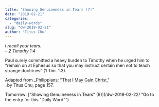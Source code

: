 ```yaml
---
title: "Showing Genuineness in Tears (7)"
date: "2019-02-21"
categories: 
  - "daily-words"
slug: "dw-2019-02-21"
author: "Titus Chu"
---
```


_I recall your tears._  
_– 2 Timothy 1:4_

Paul surely committed a heavy burden to Timothy when he urged him to “remain on at Ephesus so that you may instruct certain men not to teach strange doctrines” (1 Tim. 1:3).

Adapted from _[Philippians: "That I May Gain Christ,"](/book-philippians/ "Go to the listing for this book")  
_by Titus Chu, page 157.

Tomorrow: [“Showing Genuineness in Tears” (8)](/dw-2019-02-22/ "Go to the entry for this "Daily Word"")
